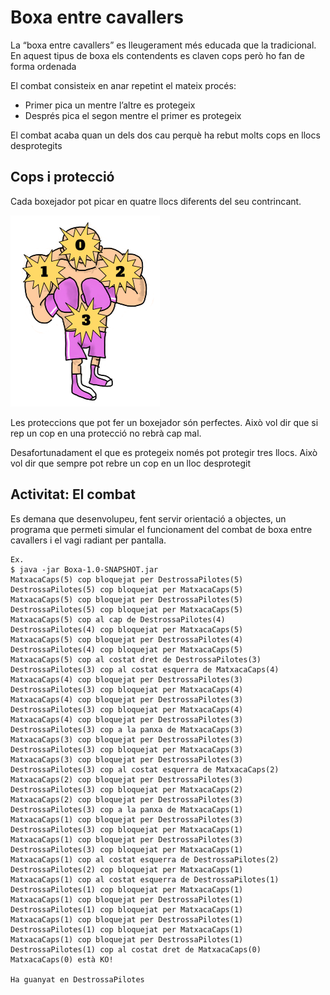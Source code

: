# Boxa entre cavallers

La “boxa entre cavallers” es lleugerament més educada que la tradicional. En aquest tipus de boxa els contendents es claven cops però ho fan de forma ordenada

El combat consisteix en anar repetint el mateix procés:

* Primer pica un mentre l’altre es protegeix
* Després pica el segon mentre el primer es protegeix

El combat acaba quan un dels dos cau perquè ha rebut molts cops en llocs desprotegits

## Cops i protecció

Cada boxejador pot picar en quatre llocs diferents del seu contrincant.

![Cops](atacs-boxa.png "On pot rebre?")

Les proteccions que pot fer un boxejador són perfectes. Això vol dir que si rep un cop en una protecció no rebrà cap mal.

Desafortunadament el que es protegeix només pot protegir tres llocs. Això vol dir que sempre pot rebre un cop en un lloc desprotegit

## Activitat: El combat

Es demana que desenvolupeu, fent servir orientació a objectes, un programa que permeti simular el funcionament del combat de boxa entre cavallers i el vagi radiant per pantalla.

    Ex.
    $ java -jar Boxa-1.0-SNAPSHOT.jar
    MatxacaCaps(5) cop bloquejat per DestrossaPilotes(5)
    DestrossaPilotes(5) cop bloquejat per MatxacaCaps(5)
    MatxacaCaps(5) cop bloquejat per DestrossaPilotes(5)
    DestrossaPilotes(5) cop bloquejat per MatxacaCaps(5)
    MatxacaCaps(5) cop al cap de DestrossaPilotes(4)
    DestrossaPilotes(4) cop bloquejat per MatxacaCaps(5)
    MatxacaCaps(5) cop bloquejat per DestrossaPilotes(4)
    DestrossaPilotes(4) cop bloquejat per MatxacaCaps(5)
    MatxacaCaps(5) cop al costat dret de DestrossaPilotes(3)
    DestrossaPilotes(3) cop al costat esquerra de MatxacaCaps(4)
    MatxacaCaps(4) cop bloquejat per DestrossaPilotes(3)
    DestrossaPilotes(3) cop bloquejat per MatxacaCaps(4)
    MatxacaCaps(4) cop bloquejat per DestrossaPilotes(3)
    DestrossaPilotes(3) cop bloquejat per MatxacaCaps(4)
    MatxacaCaps(4) cop bloquejat per DestrossaPilotes(3)
    DestrossaPilotes(3) cop a la panxa de MatxacaCaps(3)
    MatxacaCaps(3) cop bloquejat per DestrossaPilotes(3)
    DestrossaPilotes(3) cop bloquejat per MatxacaCaps(3)
    MatxacaCaps(3) cop bloquejat per DestrossaPilotes(3)
    DestrossaPilotes(3) cop al costat esquerra de MatxacaCaps(2)
    MatxacaCaps(2) cop bloquejat per DestrossaPilotes(3)
    DestrossaPilotes(3) cop bloquejat per MatxacaCaps(2)
    MatxacaCaps(2) cop bloquejat per DestrossaPilotes(3)
    DestrossaPilotes(3) cop a la panxa de MatxacaCaps(1)
    MatxacaCaps(1) cop bloquejat per DestrossaPilotes(3)
    DestrossaPilotes(3) cop bloquejat per MatxacaCaps(1)
    MatxacaCaps(1) cop bloquejat per DestrossaPilotes(3)
    DestrossaPilotes(3) cop bloquejat per MatxacaCaps(1)
    MatxacaCaps(1) cop al costat esquerra de DestrossaPilotes(2)
    DestrossaPilotes(2) cop bloquejat per MatxacaCaps(1)
    MatxacaCaps(1) cop al costat esquerra de DestrossaPilotes(1)
    DestrossaPilotes(1) cop bloquejat per MatxacaCaps(1)
    MatxacaCaps(1) cop bloquejat per DestrossaPilotes(1)
    DestrossaPilotes(1) cop bloquejat per MatxacaCaps(1)
    MatxacaCaps(1) cop bloquejat per DestrossaPilotes(1)
    DestrossaPilotes(1) cop bloquejat per MatxacaCaps(1)
    MatxacaCaps(1) cop bloquejat per DestrossaPilotes(1)
    DestrossaPilotes(1) cop al costat dret de MatxacaCaps(0)
    MatxacaCaps(0) està KO!
     
    Ha guanyat en DestrossaPilotes
